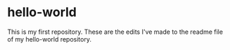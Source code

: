 # hello-world
This is my first repository.
These are the edits I've made to the readme file of my hello-world repository.
